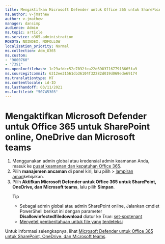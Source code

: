```yaml
---
title: Mengaktifkan Microsoft Defender untuk Office 365 untuk SharePoint online, OneDrive dan Microsoft teams
ms.author: v-jmathew
author: v-jmathew
manager: dansimp
audience: Admin
ms.topic: article
ms.service: o365-administration
ROBOTS: NOINDEX, NOFOLLOW
localization_priority: Normal
ms.collection: Adm_O365
ms.custom:
- "9000760"
- "7391"
ms.openlocfilehash: 1c29afdcc52e7032fea22d698371677918665fa9
ms.sourcegitcommit: 6312ee31561db36104f32282d019d069ede69174
ms.translationtype: MT
ms.contentlocale: id-ID
ms.lasthandoff: 03/11/2021
ms.locfileid: "50745303"
---
```

# <a name="enable-microsoft-defender-for-office-365-for-sharepoint-online-onedrive-and-microsoft-teams"></a>Mengaktifkan Microsoft Defender untuk Office 365 untuk SharePoint online, OneDrive dan Microsoft teams

1. Menggunakan admin global atau kredensial admin keamanan Anda, masuk ke [pusat keamanan dan kepatuhan Office 365](https://protection.office.com/).
2. Pilih **manajemen ancaman** di panel kiri, lalu pilih   >  [lampiran aman](https://protection.office.com/safeattachment)kebijakan.
3. Pilih **Aktifkan Microsoft Defender untuk Office 365 untuk SharePoint, OneDrive, dan Microsoft teams**, lalu pilih **Simpan**.
    > [!TIP]
    >
    > - Sebagai admin global atau admin SharePoint online, Jalankan cmdlet PowerShell berikut ini dengan parameter **Disallowinfectedfiledownload** diatur ke *True*: [set-spotenant](https://go.microsoft.com/fwlink/?linkid=2092301)
    > - [Menyetel pemberitahuan untuk file yang terdeteksi](https://go.microsoft.com/fwlink/?linkid=2092110)

Untuk informasi selengkapnya, lihat [Microsoft Defender untuk Office 365 untuk SharePoint, OneDrive, dan Microsoft teams](https://go.microsoft.com/fwlink/?linkid=2092041).
